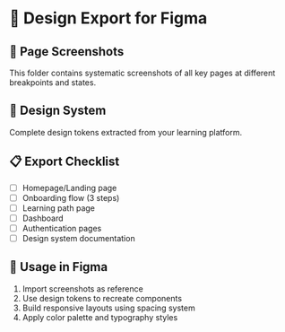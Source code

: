 # 🎨 Design Export for Figma

## 📱 Page Screenshots
This folder contains systematic screenshots of all key pages at different breakpoints and states.

## 🎯 Design System
Complete design tokens extracted from your learning platform.

## 📋 Export Checklist
- [ ] Homepage/Landing page
- [ ] Onboarding flow (3 steps)
- [ ] Learning path page
- [ ] Dashboard
- [ ] Authentication pages
- [ ] Design system documentation

## 🔧 Usage in Figma
1. Import screenshots as reference
2. Use design tokens to recreate components
3. Build responsive layouts using spacing system
4. Apply color palette and typography styles
